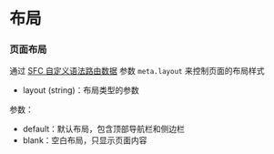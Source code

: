 # 布局

### 页面布局


通过 [SFC 自定义语法路由数据](./router.md#sfc-自定义语法路由数据) 参数 `meta.layout` 来控制页面的布局样式
- layout (string)：布局类型的参数

参数：
- default：默认布局，包含顶部导航栏和侧边栏
- blank：空白布局，只显示页面内容
